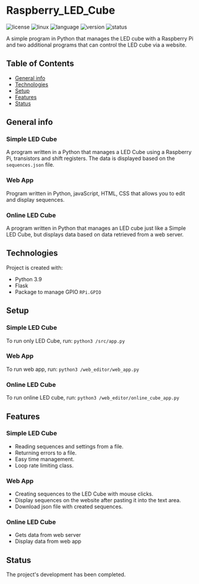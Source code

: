 # Raspberry_LED_Cube

![license](https://img.shields.io/badge/license-MIT-blue)
![linux](https://img.shields.io/badge/os-Linux-green)
![language](https://img.shields.io/badge/language-Python3.9-blue)
![version](https://img.shields.io/badge/version-1.0.0-success)
![status](https://img.shields.io/badge/status-production-green)

A simple program in Python that manages the LED cube with a Raspberry Pi and two additional programs that can control the LED cube via a website.

## Table of Contents
* [General info](#general-info)
* [Technologies](#technologies)
* [Setup](#setup)
* [Features](#features)
* [Status](#status)

## General info
### Simple LED Cube
A program written in a Python that manages a LED Cube using a Raspberry Pi, transistors and shift registers.
The data is displayed based on the `sequences.json` file.
### Web App
Program written in Python, javaScript, HTML, CSS that allows you to edit and display sequences.
### Online LED Cube
A program written in Python that manages an LED cube just like a Simple LED Cube, but displays data based on data retrieved from a web server.

## Technologies
Project is created with:

* Python 3.9
* Flask
* Package to manage GPIO `RPi.GPIO`

## Setup
### Simple LED Cube
To run only LED Cube, run:
```python3 /src/app.py```
### Web App
To run web app, run:
```python3 /web_editor/web_app.py```
### Online LED Cube
To run online LED cube, run:
```python3 /web_editor/online_cube_app.py```

## Features
### Simple LED Cube
* Reading sequences and settings from a file.
* Returning errors to a file.
* Easy time management.
* Loop rate limiting class.
### Web App
* Creating sequences to the LED Cube with mouse clicks.
* Display sequences on the website after pasting it into the text area.
* Download json file with created sequences.
### Online LED Cube
* Gets data from web server
* Display data from web app

## Status
The project's development has been completed.
